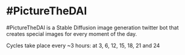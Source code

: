 # #PictureTheDAI
#PictureTheDAI is a Stable Diffusion image generation twitter bot that creates special images for every moment of the day.

Cycles take place every ~3 hours: at 3, 6, 12, 15, 18, 21 and 24
